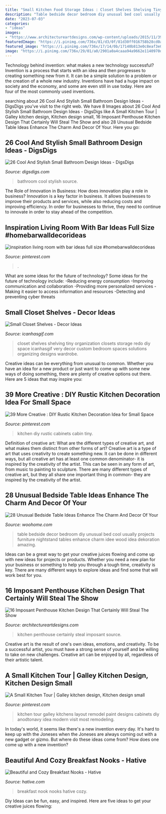 ```yaml
---
title: "Small Kitchen Food Storage Ideas : Closet Shelves Shelving Tiny Organization Closets Storage Redo Diy Space Icanhasgif Very Decor Custom Bedroom Spaces Solutions Organizing Designs Wardrobe"
description: "Table bedside decor bedroom diy unusual bed cool usually projects furniture nightstand tables enhance charm idee wood idea dekoration amazing"
date: "2023-07-03"
categories:
- "ideas"
images:
- "https://www.architectureartdesigns.com/wp-content/uploads/2015/11/39-630x418.jpg"
featuredImage: "https://i.pinimg.com/736x/81/d3/0f/81d30ff016758b28cd0a24b7412d3cd7.jpg"
featured_image: "https://i.pinimg.com/736x/17/14/0b/17140b813e0c8eaf3e0eba8cae3ef6fe.jpg"
image: "https://i.pinimg.com/736x/29/01/a0/2901a0a4caaa94a9662e1140970dde09.jpg"
---
```



Technology behind invention: what makes a new technology successful?
Invention is a process that starts with an idea and then progresses to creating something new from it. It can be a simple solution to a problem or the creation of a whole new industry. Inventions have had a huge impact on society and the economy, and some are even still in use today. Here are four of the most commonly used inventions.

	

		
searching about 26 Cool And Stylish Small Bathroom Design Ideas - DigsDigs you've visit to the right web. We have 8 Images about 26 Cool And Stylish Small Bathroom Design Ideas - DigsDigs like A Small Kitchen Tour | Galley kitchen design, Kitchen design small, 16 Imposant Penthouse Kitchen Design That Certainly Will Steal The Show and also 28 Unusual Bedside Table Ideas Enhance The Charm And Decor Of Your. Here you go:
		
    
## 26 Cool And Stylish Small Bathroom Design Ideas - DigsDigs

<img loading=lazy src="http://www.digsdigs.com/photos/cool-and-stylish-small-bathroom-design-ideas-20-554x828.jpg" onerror="this.onerror=null;this.src='https://tse4.mm.bing.net/th?id=OIP.cGhVTn5mZTJTT7ryVT9TQAHaLE&amp;pid=15.1';" alt="26 Cool And Stylish Small Bathroom Design Ideas - DigsDigs">

_Source: digsdigs.com_

>bathroom cool stylish source. 

	

The Role of Innovation in Business: How does innovation play a role in business?
Innovation is a key factor in business. It allows businesses to improve their products and services, while also reducing costs and improving efficiency. In order for businesses to thrive, they need to continue to innovate in order to stay ahead of the competition.

    
## Inspiration Living Room With Bar Ideas Full Size #homebarwalldecorideas

<img loading=lazy src="https://i.pinimg.com/736x/81/d3/0f/81d30ff016758b28cd0a24b7412d3cd7.jpg" onerror="this.onerror=null;this.src='https://tse3.mm.bing.net/th?id=OIP.bCju5RkMvPaYkjlVFw0q-QHaLD&amp;pid=15.1';" alt="inspiration living room with bar ideas full size #homebarwalldecorideas">

_Source: pinterest.com_

>. 

	

What are some ideas for the future of technology?
Some ideas for the future of technology include: 
-Reducing energy consumption 
-Improving communication and collaboration 
-Providing more personalized services 
-Making it easier to access information and resources 
-Detecting and preventing cyber threats

    
## Small Closet Shelves - Decor Ideas

<img loading=lazy src="https://www.icanhasgif.com/wp-content/uploads/2016/05/Small-Closet-Shelves.jpg" onerror="this.onerror=null;this.src='https://tse2.mm.bing.net/th?id=OIP.4aG2Q4Y31ldIpBOs1sY1rwHaJ6&amp;pid=15.1';" alt="Small Closet Shelves - Decor Ideas">

_Source: icanhasgif.com_

>closet shelves shelving tiny organization closets storage redo diy space icanhasgif very decor custom bedroom spaces solutions organizing designs wardrobe. 

	

Creative ideas can be everything from unusual to common. Whether you have an idea for a new product or just want to come up with some new ways of doing something, there are plenty of creative options out there. Here are 5 ideas that may inspire you: 

    
## 39 More Creative : DIY Rustic Kitchen Decoration Idea For Small Space

<img loading=lazy src="https://i.pinimg.com/736x/29/01/a0/2901a0a4caaa94a9662e1140970dde09.jpg" onerror="this.onerror=null;this.src='https://tse2.mm.bing.net/th?id=OIP.f5kkiBVegabS7A64w0Gq1gHaJ4&amp;pid=15.1';" alt="39 More Creative : DIY Rustic Kitchen Decoration Idea for Small Space">

_Source: pinterest.com_

>kitchen diy rustic cabinets cabin tiny. 

	

Definition of creative art: What are the different types of creative art, and what makes them distinct from other forms of art?
Creative art is a type of art that uses creativity to create something new. It can be done in different ways, but all creative art has at least one common denominator- it is inspired by the creativity of the artist. This can be seen in any form of art, from music to painting to sculpture. There are many different types of creative art, but they all share one important thing in common- they are inspired by the creativity of the artist.

    
## 28 Unusual Bedside Table Ideas Enhance The Charm And Decor Of Your

<img loading=lazy src="http://www.woohome.com/wp-content/uploads/2013/07/usually-bedside-table-20.jpg" onerror="this.onerror=null;this.src='https://tse2.mm.bing.net/th?id=OIP.BlJDjefl9Qf648sBPDfFPwHaNx&amp;pid=15.1';" alt="28 Unusual Bedside Table Ideas Enhance The Charm And Decor Of Your">

_Source: woohome.com_

>table bedside decor bedroom diy unusual bed cool usually projects furniture nightstand tables enhance charm idee wood idea dekoration amazing. 

	

Ideas can be a great way to get your creative juices flowing and come up with new ideas for projects or products. Whether you need a new plan for your business or something to help you through a tough time, creativity is key. There are many different ways to explore ideas and find some that will work best for you.

    
## 16 Imposant Penthouse Kitchen Design That Certainly Will Steal The Show

<img loading=lazy src="https://www.architectureartdesigns.com/wp-content/uploads/2015/11/39-630x418.jpg" onerror="this.onerror=null;this.src='https://tse1.mm.bing.net/th?id=OIP.FaQLkR1aEnM3ump1uB2ZhQHaE6&amp;pid=15.1';" alt="16 Imposant Penthouse Kitchen Design That Certainly Will Steal The Show">

_Source: architectureartdesigns.com_

>kitchen penthouse certainly steal imposant source. 

	

Creative art is the result of one's own ideas, emotions, and creativity. To be a successful artist, you must have a strong sense of yourself and be willing to take on new challenges. Creative art can be enjoyed by all, regardless of their artistic talent.

    
## A Small Kitchen Tour | Galley Kitchen Design, Kitchen Design Small

<img loading=lazy src="https://i.pinimg.com/736x/17/14/0b/17140b813e0c8eaf3e0eba8cae3ef6fe.jpg" onerror="this.onerror=null;this.src='https://tse4.mm.bing.net/th?id=OIP.72-lnHpkEZi06wh5IOorLQHaJ3&amp;pid=15.1';" alt="A Small Kitchen Tour | Galley kitchen design, Kitchen design small">

_Source: pinterest.com_

>kitchen tour galley kitchens layout remodel paint designs cabinets diy anodtonavy idea modern visit most remodeling. 

	

In today's world, it seems like there's a new invention every day.  It's hard to keep up with the Joneses when the Joneses are always coming out with a new gadget or gizmo.  But where do these ideas come from?  How does one come up with a new invention?

    
## Beautiful And Cozy Breakfast Nooks - Hative

<img loading=lazy src="https://hative.com/wp-content/uploads/2016/03/1-breakfast-nook-ideas.jpg" onerror="this.onerror=null;this.src='https://tse3.mm.bing.net/th?id=OIP.b3j6lKRZviE5WEElINPoUAHaLE&amp;pid=15.1';" alt="Beautiful and Cozy Breakfast Nooks - Hative">

_Source: hative.com_

>breakfast nook nooks hative cozy. 

	

Diy Ideas can be fun, easy, and inspired. Here are five ideas to get your creative juices flowing:

